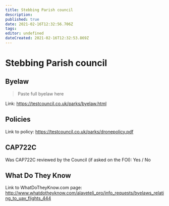 ```yaml
---
title: Stebbing Parish council
description: 
published: true
date: 2021-02-16T12:32:56.706Z
tags: 
editor: undefined
dateCreated: 2021-02-16T12:32:53.869Z
---
```


# Stebbing Parish council


## Byelaw
> Paste full byelaw here

Link:
https://testcouncil.co.uk/parks/byelaw.html

## Policies
Link to policy:
https://testcouncil.co.uk/parks/dronepolicy.pdf

## CAP722C

Was CAP722C reviewed by the Council (if asked on the FOI): Yes / No

## What Do They Know

Link to WhatDoTheyKnow.com page:
http://www.whatdotheyknow.com/alaveteli_pro/info_requests/byelaws_relating_to_uav_flights_444

